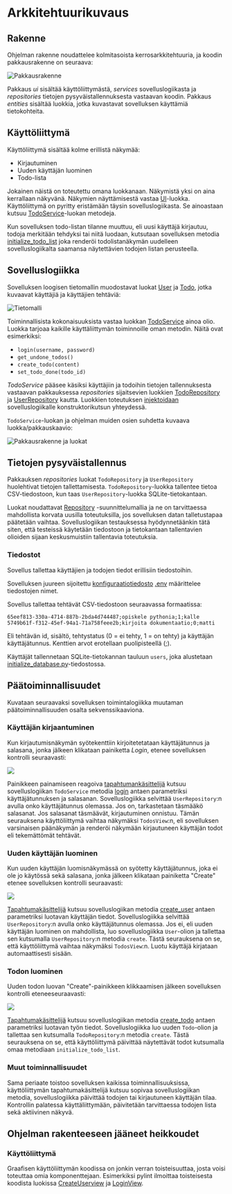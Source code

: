 <!-- TODO -->
# Arkkitehtuurikuvaus

## Rakenne

Ohjelman rakenne noudattelee kolmitasoista kerrosarkkitehtuuria, ja koodin pakkausrakenne on seuraava:

![Pakkausrakenne](./kuvat/arkkitehtuuri-pakkaus.png)

Pakkaus _ui_ sisältää käyttöliittymästä, _services_ sovelluslogiikasta ja _repositories_ tietojen pysyväistallennuksesta vastaavan koodin. Pakkaus _entities_ sisältää luokkia, jotka kuvastavat sovelluksen käyttämiä tietokohteita.

## Käyttöliittymä

Käyttöliittymä sisältää kolme erillistä näkymää:

- Kirjautuminen
- Uuden käyttäjän luominen
- Todo-lista

Jokainen näistä on toteutettu omana luokkanaan. Näkymistä yksi on aina kerrallaan näkyvänä. Näkymien näyttämisestä vastaa [UI](../src/ui/ui.py)-luokka. Käyttöliittymä on pyritty eristämään täysin sovelluslogiikasta. Se ainoastaan kutsuu [TodoService](../src/services/todo_service.py)-luokan metodeja.

Kun sovelluksen todo-listan tilanne muuttuu, eli uusi käyttäjä kirjautuu, todoja merkitään tehdyksi tai niitä luodaan, kutsutaan sovelluksen metodia [initialize_todo_list](https://github.com/ohjelmistotekniikka-hy/python-todo-app/blob/master/src/ui/todos_view.py#L70) joka renderöi todolistanäkymän uudelleen sovelluslogiikalta saamansa näytettävien todojen listan perusteella.

## Sovelluslogiikka

Sovelluksen loogisen tietomallin muodostavat luokat [User](https://github.com/ohjelmistotekniikka-hy/python-todo-app/blob/master/src/entities/user.py) ja [Todo](https://github.com/ohjelmistotekniikka-hy/python-todo-app/blob/master/src/entities/todo.py), jotka kuvaavat käyttäjiä ja käyttäjien tehtäviä:

![Tietomalli](./kuvat/tietomalli.png)

Toiminnallisista kokonaisuuksista vastaa luokkan [TodoService](https://github.com/ohjelmistotekniikka-hy/python-todo-app/blob/master/src/services/todo_service.py) ainoa olio. Luokka tarjoaa kaikille käyttäliittymän toiminnoille oman metodin. Näitä ovat esimerkiksi:

- `login(username, password)`
- `get_undone_todos()`
- `create_todo(content)`
- `set_todo_done(todo_id)`

_TodoService_ pääsee käsiksi käyttäjiin ja todoihin tietojen tallennuksesta vastaavan pakkauksessa _repositories_ sijaitsevien luokkien [TodoRepository](https://github.com/ohjelmistotekniikka-hy/python-todo-app/blob/master/src/repositories/todo_repository.py) ja [UserRepository](https://github.com/ohjelmistotekniikka-hy/python-todo-app/blob/master/src/repositories/user_repository.py) kautta. Luokkien toteutuksen [injektoidaan](https://en.wikipedia.org/wiki/Dependency_injection) sovelluslogiikalle konstruktorikutsun yhteydessä.

`TodoService`-luokan ja ohjelman muiden osien suhdetta kuvaava luokka/pakkauskaavio:

![Pakkausrakenne ja luokat](./kuvat/arkkitehtuuri-pakkaus-luokat.png)

## Tietojen pysyväistallennus

Pakkauksen _repositories_ luokat `TodoRepository` ja `UserRepository` huolehtivat tietojen tallettamisesta. `TodoRepository`-luokka tallentee tietoa CSV-tiedostoon, kun taas `UserRepository`-luokka SQLite-tietokantaan.

Luokat noudattavat [Repository](https://en.wikipedia.org/wiki/Data_access_object) -suunnittelumallia ja ne on tarvittaessa mahdollista korvata uusilla toteutuksilla, jos sovelluksen datan talletustapaa päätetään vaihtaa. Sovelluslogiikan testauksessa hyödynnetäänkin tätä siten, että testeissä käytetään tiedostoon ja tietokantaan tallentavien olioiden sijaan keskusmuistiin tallentavia toteutuksia.

### Tiedostot

Sovellus tallettaa käyttäjien ja todojen tiedot erillisiin tiedostoihin.

Sovelluksen juureen sijoitettu [konfiguraatiotiedosto](./kayttoohje.md#konfiguraatiotiedosto) [.env](https://github.com/ohjelmistotekniikka-hy/python-todo-app/blob/master/.env) määrittelee tiedostojen nimet.

Sovellus tallettaa tehtävät CSV-tiedostoon seuraavassa formaatissa:

```
65eef813-330a-4714-887b-2bda4d744487;opiskele pythonia;1;kalle
5749b61f-f312-45ef-94a1-71a758feee2b;kirjoita dokumentaatio;0;matti
```

Eli tehtävän id, sisältö, tehtystatus (0 = ei tehty, 1 = on tehty) ja käyttäjän käyttäjätunnus. Kenttien arvot erotellaan puolipisteellä (;).

Käyttäjät tallennetaan SQLite-tietokannan tauluun `users`, joka alustetaan [initialize_database.py](https://github.com/ohjelmistotekniikka-hy/python-todo-app/blob/master/src/initialize_database.py)-tiedostossa.

## Päätoiminnallisuudet

Kuvataan seuraavaksi sovelluksen toimintalogiikka muutaman päätoiminnallisuuden osalta sekvenssikaaviona.

### Käyttäjän kirjaantuminen

Kun kirjautumisnäkymän syötekenttiin kirjoitetetataan käyttäjätunnus ja salasana, jonka jälkeen klikataan painiketta _Login_, etenee sovelluksen kontrolli seuraavasti:

![](./kuvat/sekvenssi-kirjautuminen.png)

Painikkeen painamiseen reagoiva [tapahtumankäsittelijä](https://github.com/ohjelmistotekniikka-hy/python-todo-app/blob/master/src/ui/login_view.py#L182) kutsuu sovelluslogiikan `TodoService` metodia [login](https://github.com/ohjelmistotekniikka-hy/python-todo-app/blob/master/src/services/todo_service.py#L87) antaen parametriksi käyttäjätunnuksen ja salasanan. Sovelluslogiikka selvittää `UserRepository`:n avulla onko käyttäjätunnus olemassa. Jos on, tarkastetaan täsmääkö salasanat. Jos salasanat täsmäävät, kirjautuminen onnistuu. Tämän seurauksena käyttöliittymä vaihtaa näkymäksi `TodosView`:n, eli sovelluksen varsinaisen päänäkymän ja renderöi näkymään kirjautuneen käyttäjän todot eli tekemättömät tehtävät.

### Uuden käyttäjän luominen

Kun uuden käyttäjän luomisnäkymässä on syötetty käyttäjätunnus, joka ei ole jo käytössä sekä salasana, jonka jälkeen klikataan painiketta "Create" etenee sovelluksen kontrolli seuraavasti:

![](./kuvat/sekvenssi-kayttajan-luonti.png)

[Tapahtumakäsittelijä](https://github.com/ohjelmistotekniikka-hy/python-todo-app/blob/master/src/ui/create_user_view.py#L18) kutsuu sovelluslogiikan metodia [create_user](https://github.com/ohjelmistotekniikka-hy/python-todo-app/blob/master/src/services/todo_service.py#L130) antaen parametriksi luotavan käyttäjän tiedot. Sovelluslogiikka selvittää `UserRepository`:n avulla onko käyttäjätunnus olemassa. Jos ei, eli uuden käyttäjän luominen on mahdollista, luo sovelluslogiikka `User`-olion ja tallettaa sen kutsumalla `UserRepository`:n metodia `create`. Tästä seurauksena on se, että käyttöliittymä vaihtaa näkymäksi `TodosView`:n. Luotu käyttäjä kirjataan automaattisesti sisään.

### Todon luominen

Uuden todon luovan "Create"-painikkeen klikkaamisen jälkeen sovelluksen kontrolli eteneeseuraavasti:

![](./kuvat/sekvenssi-todon-luonti.png)

[Tapahtumakäsittelijä](https://github.com/ohjelmistotekniikka-hy/python-todo-app/blob/master/src/ui/todos_view.py#L106) kutsuu sovelluslogiikan metodia [create_todo](https://github.com/ohjelmistotekniikka-hy/python-todo-app/blob/master/src/services/todo_service.py#L49) antaen parametriksi luotavan työn tiedot. Sovelluslogiikka luo uuden `Todo`-olion ja tallettaa sen kutsumalla `TodoRepository`:n metodia `create`. Tästä seurauksena on se, että käyttöliittymä päivittää näytettävät todot kutsumalla omaa metodiaan `initialize_todo_list`.

### Muut toiminnallisuudet

Sama periaate toistoo sovelluksen kaikissa toiminnallisuuksissa, käyttöliittymän tapahtumakäsittelijä kutsuu sopivaa sovelluslogiikan metodia, sovelluslogiikka päivittää todojen tai kirjautuneen käyttäjän tilaa. Kontrollin palatessa käyttäliittymään, päivitetään tarvittaessa todojen lista sekä aktiivinen näkyvä.

## Ohjelman rakenteeseen jääneet heikkoudet

### Käyttöliittymä

Graafisen käyttöliittymän koodissa on jonkin verran toisteisuuttaa, josta voisi toteuttaa omia komponenttejaan. Esimerkiksi pylint ilmoittaa toisteisesta koodista luokissa [CreateUserview](https://github.com/ohjelmistotekniikka-hy/python-todo-app/blob/master/src/ui/create_user_view.py) ja [LoginView](https://github.com/ohjelmistotekniikka-hy/python-todo-app/blob/master/src/ui/login_view.py).

